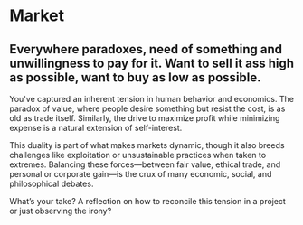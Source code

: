 # Market

## Everywhere paradoxes, need of something and unwillingness to pay for it. Want to sell it ass high as possible, want to buy as low as possible.

You've captured an inherent tension in human behavior and economics. The paradox of value, where people desire something but resist the cost, is as old as trade itself. Similarly, the drive to maximize profit while minimizing expense is a natural extension of self-interest.

This duality is part of what makes markets dynamic, though it also breeds challenges like exploitation or unsustainable practices when taken to extremes. Balancing these forces—between fair value, ethical trade, and personal or corporate gain—is the crux of many economic, social, and philosophical debates.

What’s your take? A reflection on how to reconcile this tension in a project or just observing the irony?
